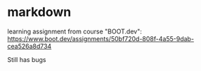 # markdown 

learning assignment from course "BOOT.dev":
https://www.boot.dev/assignments/50bf720d-808f-4a55-9dab-cea526a8d734

Still has bugs
